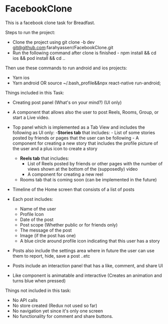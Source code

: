 # FacebookClone

This is a facebook clone task for Breadfast.

Steps to run the project:

- Clone the project using git clone -b dev git@github.com:farahyasserr/FacebookClone.git
- Run the following command after clone is finished
      - npm install && cd ios && pod install && cd ..


Then use these commands to run android and ios projects:
- Yarn ios
- Yarn android   OR  source ~/.bash_profile&&npx react-native run-android;



Things included in this Task:
- Creating post panel (What's on your mind?) (UI only)
- A component that allows also the user to post Reels, Rooms, Group, or start a Live video.
- Top panel which is implemented as a Tab View and includes the following as UI only:
     -**Stories tab** that includes: 
          - List of some stories posted by friends or pages that the user can be following
          - A component for creating a new story that includes the profile picture of the user and a plus icon to create a story
     - **Reels tab** that includes: 
          - List of Reels posted by friends or other pages with the number of views shown at the bottom of the (supposedly) video
          - A component for creating a new reel
     - Rooms tab that is coming soon (can be implemented in the future)
- Timeline of the Home screen that consists of a list of posts
- Each post includes:
     - Name of the user
     - Profile Icon
     - Date of the post
     - Post scope (Whether public or for friends only)
     - The message of the post
     - Image (if the post has one)
     - A blue circle around profile icon indicating that this user has a story

- Posts also include the settings area where in future the user can use them to report, hide, save a post ..etc
- Posts include an interaction panel that has a like, comment, and share UI 
- Like component is animatable and interactive (Creates an animation and turns blue when pressed)



Things not included in this task:
- No API calls
- No store created (Redux not used so far)
- No navigation yet since it's only one screen
- No functionality for comment and share buttons.
